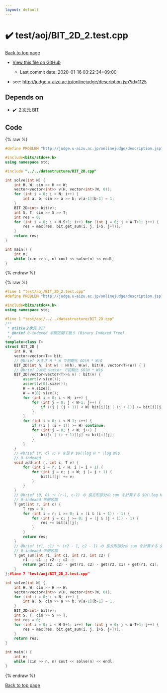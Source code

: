 ```yaml
---
layout: default
---
```


<!-- mathjax config similar to math.stackexchange -->
<script type="text/javascript" async
  src="https://cdnjs.cloudflare.com/ajax/libs/mathjax/2.7.5/MathJax.js?config=TeX-MML-AM_CHTML">
</script>
<script type="text/x-mathjax-config">
  MathJax.Hub.Config({
    TeX: { equationNumbers: { autoNumber: "AMS" }},
    tex2jax: {
      inlineMath: [ ['$','$'] ],
      processEscapes: true
    },
    "HTML-CSS": { matchFontHeight: false },
    displayAlign: "left",
    displayIndent: "2em"
  });
</script>

<script type="text/javascript" src="https://cdnjs.cloudflare.com/ajax/libs/jquery/3.4.1/jquery.min.js"></script>
<script src="https://cdn.jsdelivr.net/npm/jquery-balloon-js@1.1.2/jquery.balloon.min.js" integrity="sha256-ZEYs9VrgAeNuPvs15E39OsyOJaIkXEEt10fzxJ20+2I=" crossorigin="anonymous"></script>
<script type="text/javascript" src="../../../assets/js/copy-button.js"></script>
<link rel="stylesheet" href="../../../assets/css/copy-button.css" />


# :heavy_check_mark: test/aoj/BIT_2D_2.test.cpp

<a href="../../../index.html">Back to top page</a>

* <a href="{{ site.github.repository_url }}/blob/master/test/aoj/BIT_2D_2.test.cpp">View this file on GitHub</a>
    - Last commit date: 2020-01-16 03:22:34+09:00


* see: <a href="http://judge.u-aizu.ac.jp/onlinejudge/description.jsp?id=1125">http://judge.u-aizu.ac.jp/onlinejudge/description.jsp?id=1125</a>


## Depends on

* :heavy_check_mark: <a href="../../../library/datastructure/BIT_2D.cpp.html">２次元 BIT</a>


## Code

<a id="unbundled"></a>
{% raw %}
```cpp
#define PROBLEM "http://judge.u-aizu.ac.jp/onlinejudge/description.jsp?id=1125"

#include<bits/stdc++.h>
using namespace std;

#include "../../datastructure/BIT_2D.cpp"

int solve(int N) {
	int H, W; cin >> H >> W;
	vector<vector<int>> v(H, vector<int>(W, 0));
	for (int i = 0; i < N; i++) {
		int a, b; cin >> a >> b; v[a-1][b-1] = 1;
	}
	BIT_2D<int> bit(v);
	int S, T; cin >> S >> T;
	int res = 0;
	for (int i = 0; i < H-S+1; i++) for (int j = 0; j < W-T+1; j++) {
		res = max(res, bit.get_sum(i, j, i+S, j+T));
	}
	return res;
}

int main() {
	int n;
	while (cin >> n, n) cout << solve(n) << endl;
}


```
{% endraw %}

<a id="bundled"></a>
{% raw %}
```cpp
#line 1 "test/aoj/BIT_2D_2.test.cpp"
#define PROBLEM "http://judge.u-aizu.ac.jp/onlinejudge/description.jsp?id=1125"

#include<bits/stdc++.h>
using namespace std;

#line 1 "test/aoj/../../datastructure/BIT_2D.cpp"
/**
 * @title２次元 BIT
 * @brief 0-indexed 半開区間で扱う (Binary Indexed Tree)
 */
template<class T>
struct BIT_2D {
	int H, W;
	vector<vector<T>> bit;
	// @brief 大きさ H * W で初期化 $O(H * W)$
	BIT_2D(int h, int w) : H(h), W(w), bit(H, vector<T>(W)) { }
	// @brief 2次元 vector で初期化 $O(H * W)$
	BIT_2D(vector<vector<T>>& v) : bit(v) {
		assert(v.size());
		assert(v[0].size());
		H = v.size();
		W = v[0].size();
		for (int i = 0; i < H; i++) {
			for (int j = 0; j < W-1; j++) {
				if ((j | (j + 1)) < W) bit[i][j | (j + 1)] += bit[i][j];
			}
		}
		for (int i = 0; i < H-1; i++) {
			if ((i | (i + 1)) >= H) continue;
			for (int j = 0; j < W; j++) {
				bit[i | (i + 1)][j] += bit[i][j];
			}
		}
	}
	// @brief (r, c) に v を足す $O(\log H * \log W)$
 	// 0-indexed
	void add(int r, int c, T v) {
		for (int i = r; i < H; i |= i + 1) {
			for (int j = c; j < W; j |= j + 1) {
				bit[i][j] += v;
			}
		}
	}
	// @brief (0, 0) ～ (r-1, c-1) の 長方形部分の sum を計算する $O(\log H * \log W)$
 	// 0-indexed 半開区間
	T get(int r, int c) {
		T res = 0;
		for (int i = r; i >= 0; i = (i & (i + 1)) - 1) {
			for (int j = c; j >= 0; j = (j & (j + 1)) - 1) {
				res += bit[i][j];
			}
		}
		return res;
	}
	// @brief (r1, c1) ～ (r2 - 1, c2 - 1) の 長方形部分の sum を計算する $O(\log H * \log W)$
 	// 0-indexed 半開区間
	T get_sum(int r1, int c1, int r2, int c2) {
		r1--; c1--; r2--; c2--;
		return get(r2, c2) - get(r1, c2) - get(r2, c1) + get(r1, c1);
	}
};#line 7 "test/aoj/BIT_2D_2.test.cpp"

int solve(int N) {
	int H, W; cin >> H >> W;
	vector<vector<int>> v(H, vector<int>(W, 0));
	for (int i = 0; i < N; i++) {
		int a, b; cin >> a >> b; v[a-1][b-1] = 1;
	}
	BIT_2D<int> bit(v);
	int S, T; cin >> S >> T;
	int res = 0;
	for (int i = 0; i < H-S+1; i++) for (int j = 0; j < W-T+1; j++) {
		res = max(res, bit.get_sum(i, j, i+S, j+T));
	}
	return res;
}

int main() {
	int n;
	while (cin >> n, n) cout << solve(n) << endl;
}


```
{% endraw %}

<a href="../../../index.html">Back to top page</a>

